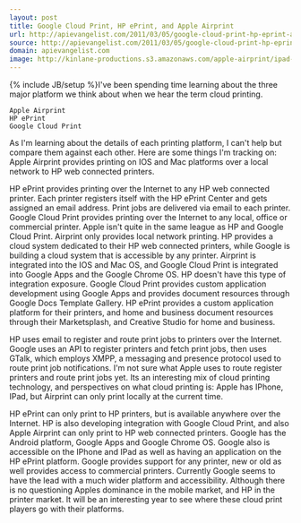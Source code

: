 ```yaml
---
layout: post
title: Google Cloud Print, HP ePrint, and Apple Airprint
url: http://apievangelist.com/2011/03/05/google-cloud-print-hp-eprint-and-apple-airprint/
source: http://apievangelist.com/2011/03/05/google-cloud-print-hp-eprint-and-apple-airprint/
domain: apievangelist.com
image: http://kinlane-productions.s3.amazonaws.com/apple-airprint/ipad-and-airprint.jpg
---
```

{% include JB/setup %}I've been spending time learning about the three major platform we think about when we hear the term cloud printing.

	Apple Airprint
	HP ePrint
	Google Cloud Print

As I'm learning about the details of each printing platform, I can't help but compare them against each other. Here are some things I'm tracking on:
Apple Airprint provides printing on IOS and Mac platforms over a local network to HP web connected printers.

HP ePrint provides printing over the Internet to any HP web connected printer.  Each printer registers itself with the HP ePrint Center and gets assigned an email address.    Print jobs are delivered via email to each printer.
Google Cloud Print provides printing over the Internet to any local, office or commercial printer.
Apple isn't quite in the same league as HP and Google Cloud Print.   Airprint only provides local network printing.  HP provides a cloud system dedicated to their HP web connected printers, while Google is building a cloud system that is accessible by any printer.
Airprint is integrated into the IOS and Mac OS, and Google Cloud Print is integrated into Google Apps and the Google Chrome OS.    HP doesn't have this type of integration exposure.
Google Cloud Print provides custom application development using Google Apps and provides document resources through Google Docs Template Gallery.
HP ePrint provides a custom application platform for their printers, and home and business document resources through their Marketsplash, and Creative Studio for home and business.

HP uses email to register and route print jobs to printers over the Internet.
Google uses an API to register printers and fetch print jobs, then uses GTalk, which employs XMPP, a messaging and presence protocol used to route print job notifications.
I'm not sure what Apple uses to route register printers and route print jobs yet.
Its an interesting mix of cloud printing technology, and perspectives on what cloud printing is:
Apple has IPhone, IPad, but Airprint can only print locally at the current time.

HP ePrint can only print to HP printers, but is available anywhere over the Internet.  HP is also developing integration with Google Cloud Print, and also Apple Airprint can only print to HP web connected printers.
Google has the Android platform, Google Apps and Google Chrome OS.  Google also is accessible on the IPhone and IPad as well as having an application on the HP ePrint platform. Google provides support for any printer, new or old as well provides access to commercial printers.
Currently Google seems to have the lead with a much wider platform and accessibility.  Although there is no questioning Apples dominance in the mobile market, and HP in the printer market.
It will be an interesting year to see where these cloud print players go with their platforms.
